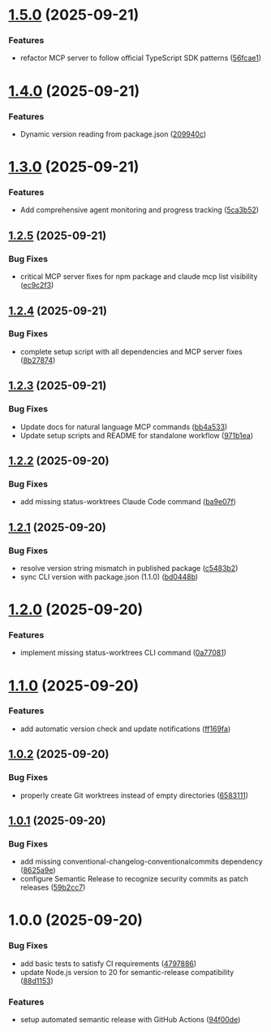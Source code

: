 # [1.5.0](https://github.com/karlorz/ccmultihelper/compare/v1.4.0...v1.5.0) (2025-09-21)


### Features

* refactor MCP server to follow official TypeScript SDK patterns ([56fcae1](https://github.com/karlorz/ccmultihelper/commit/56fcae1e252b29b9da0ada48655f86a918bbd0d9))

# [1.4.0](https://github.com/karlorz/ccmultihelper/compare/v1.3.0...v1.4.0) (2025-09-21)


### Features

* Dynamic version reading from package.json ([209940c](https://github.com/karlorz/ccmultihelper/commit/209940cfd139d7747c36617c3ad3d8fa3465625e))

# [1.3.0](https://github.com/karlorz/ccmultihelper/compare/v1.2.5...v1.3.0) (2025-09-21)


### Features

* Add comprehensive agent monitoring and progress tracking ([5ca3b52](https://github.com/karlorz/ccmultihelper/commit/5ca3b529c6faaccac75b274ccd010e81a10e79bf))

## [1.2.5](https://github.com/karlorz/ccmultihelper/compare/v1.2.4...v1.2.5) (2025-09-21)


### Bug Fixes

* critical MCP server fixes for npm package and claude mcp list visibility ([ec9c2f3](https://github.com/karlorz/ccmultihelper/commit/ec9c2f368affd28678e33d189addf268e50773f4))

## [1.2.4](https://github.com/karlorz/ccmultihelper/compare/v1.2.3...v1.2.4) (2025-09-21)


### Bug Fixes

* complete setup script with all dependencies and MCP server fixes ([8b27874](https://github.com/karlorz/ccmultihelper/commit/8b2787422de21ca5bc654f5fe4849e67dc778fd1))

## [1.2.3](https://github.com/karlorz/ccmultihelper/compare/v1.2.2...v1.2.3) (2025-09-21)


### Bug Fixes

* Update docs for natural language MCP commands ([bb4a533](https://github.com/karlorz/ccmultihelper/commit/bb4a533c6669605aca5fa40209403e3e238125ad))
* Update setup scripts and README for standalone workflow ([971b1ea](https://github.com/karlorz/ccmultihelper/commit/971b1ea66ec1dc64ae3d29329f83120795de99a5))

## [1.2.2](https://github.com/karlorz/ccmultihelper/compare/v1.2.1...v1.2.2) (2025-09-20)


### Bug Fixes

* add missing status-worktrees Claude Code command ([ba9e07f](https://github.com/karlorz/ccmultihelper/commit/ba9e07f975945e352268b7baee33106018f2efa9))

## [1.2.1](https://github.com/karlorz/ccmultihelper/compare/v1.2.0...v1.2.1) (2025-09-20)


### Bug Fixes

* resolve version string mismatch in published package ([c5483b2](https://github.com/karlorz/ccmultihelper/commit/c5483b27c461b018ddc358d20c4913709cdbfd44))
* sync CLI version with package.json (1.1.0) ([bd0448b](https://github.com/karlorz/ccmultihelper/commit/bd0448b7d071635f043ec940281735fd3cc8d6b4))

# [1.2.0](https://github.com/karlorz/ccmultihelper/compare/v1.1.0...v1.2.0) (2025-09-20)


### Features

* implement missing status-worktrees CLI command ([0a77081](https://github.com/karlorz/ccmultihelper/commit/0a770810e9a80664b31e41a94cfcddcab76c171e))

# [1.1.0](https://github.com/karlorz/ccmultihelper/compare/v1.0.2...v1.1.0) (2025-09-20)


### Features

* add automatic version check and update notifications ([ff169fa](https://github.com/karlorz/ccmultihelper/commit/ff169faebdc8b92db46f62670674d6562e5d9fe9))

## [1.0.2](https://github.com/karlorz/ccmultihelper/compare/v1.0.1...v1.0.2) (2025-09-20)


### Bug Fixes

* properly create Git worktrees instead of empty directories ([6583111](https://github.com/karlorz/ccmultihelper/commit/65831115c770e316e41450f00444a5d832bcc1a0))

## [1.0.1](https://github.com/karlorz/ccmultihelper/compare/v1.0.0...v1.0.1) (2025-09-20)


### Bug Fixes

* add missing conventional-changelog-conventionalcommits dependency ([8625a9e](https://github.com/karlorz/ccmultihelper/commit/8625a9eff8cbe5ed217052ccc47d8fc7da6ce15b))
* configure Semantic Release to recognize security commits as patch releases ([59b2cc7](https://github.com/karlorz/ccmultihelper/commit/59b2cc70e9a92bf8ea7de63d6c774fed507f40fa))

# 1.0.0 (2025-09-20)


### Bug Fixes

* add basic tests to satisfy CI requirements ([4797886](https://github.com/karlorz/ccmultihelper/commit/47978863f8484eb7d44501be081050c410d126c1))
* update Node.js version to 20 for semantic-release compatibility ([88d1153](https://github.com/karlorz/ccmultihelper/commit/88d1153b97bf6b53be1f2887ae4c1d20d41e5298))


### Features

* setup automated semantic release with GitHub Actions ([94f00de](https://github.com/karlorz/ccmultihelper/commit/94f00de35e6f6faf214a40a20bf102d4c4397016))
